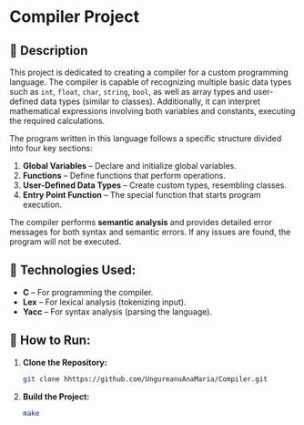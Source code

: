 # Compiler Project

## 📂 Description  
This project is dedicated to creating a compiler for a custom programming language. The compiler is capable of recognizing multiple basic data types such as `int`, `float`, `char`, `string`, `bool`, as well as array types and user-defined data types (similar to classes). Additionally, it can interpret mathematical expressions involving both variables and constants, executing the required calculations.

The program written in this language follows a specific structure divided into four key sections:
1. **Global Variables** – Declare and initialize global variables.
2. **Functions** – Define functions that perform operations.
3. **User-Defined Data Types** – Create custom types, resembling classes.
4. **Entry Point Function** – The special function that starts program execution.

The compiler performs **semantic analysis** and provides detailed error messages for both syntax and semantic errors. If any issues are found, the program will not be executed.

## 🔧 Technologies Used:
- **C** – For programming the compiler.
- **Lex** – For lexical analysis (tokenizing input).
- **Yacc** – For syntax analysis (parsing the language).

## 🚀 How to Run:

1. **Clone the Repository:**
   ```bash
   git clone hhttps://github.com/UngureanuAnaMaria/Compiler.git
2. **Build the Project:**
    ```bash
   make



